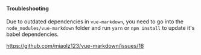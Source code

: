 #### Troubleshooting

Due to outdated dependencies in `vue-markdown`, you need to go into the `node_modules/vue-markdown` folder and run `yarn` or `npm install` to update it's babel dependencies.

https://github.com/miaolz123/vue-markdown/issues/18
